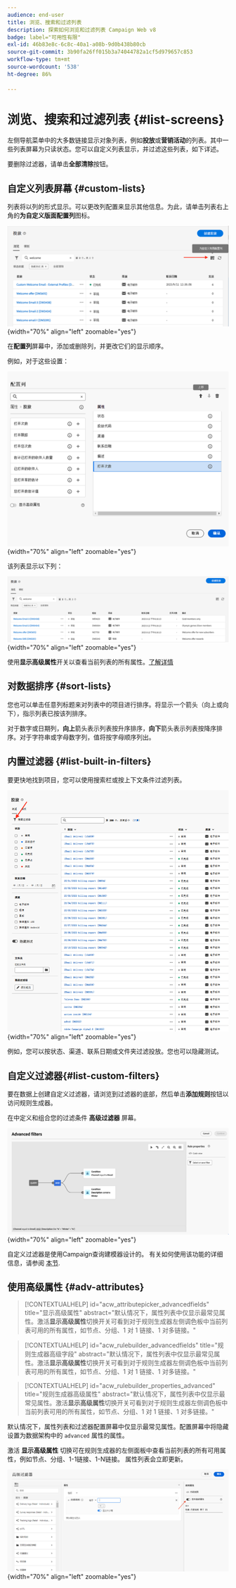 ```yaml
---
audience: end-user
title: 浏览、搜索和过滤列表
description: 探索如何浏览和过滤列表 Campaign Web v8
badge: label="可用性有限"
exl-id: 46b83e8c-6c8c-40a1-a08b-9d0b438b80cb
source-git-commit: 3b90fa26ff015b3a74044782a1cf5d979657c853
workflow-type: tm+mt
source-wordcount: '538'
ht-degree: 86%

---
```


# 浏览、搜索和过滤列表 {#list-screens}

左侧导航菜单中的大多数链接显示对象列表，例如&#x200B;**投放**&#x200B;或&#x200B;**营销活动**&#x200B;的列表。其中一些列表屏幕为只读状态。您可以自定义列表显示，并过滤这些列表，如下详述。

要删除过滤器，请单击&#x200B;**全部清除**&#x200B;按钮。

## 自定义列表屏幕 {#custom-lists}

列表将以列的形式显示。可以更改列配置来显示其他信息。为此，请单击列表右上角的&#x200B;**为自定义版面配置列**&#x200B;图标。

![](assets/config-columns.png){width="70%" align="left" zoomable="yes"}

在&#x200B;**配置列**&#x200B;屏幕中，添加或删除列，并更改它们的显示顺序。

例如，对于这些设置：

![](assets/columns.png){width="70%" align="left" zoomable="yes"}

该列表显示以下列：

![](assets/column-sample.png){width="70%" align="left" zoomable="yes"}

使用&#x200B;**显示高级属性**&#x200B;开关以查看当前列表的所有属性。[了解详情](#adv-attributes)

## 对数据排序 {#sort-lists}

您也可以单击任意列标题来对列表中的项目进行排序。将显示一个箭头（向上或向下），指示列表已按该列排序。

对于数字或日期列，**向上**&#x200B;箭头表示列表按升序排序，**向下**&#x200B;箭头表示列表按降序排序。对于字符串或字母数字列，值将按字母顺序列出。

## 内置过滤器 {#list-built-in-filters}

要更快地找到项目，您可以使用搜索栏或按上下文条件过滤列表。

![](assets/filter.png){width="70%" align="left" zoomable="yes"}

例如，您可以按状态、渠道、联系日期或文件夹过滤投放。您也可以隐藏测试。

## 自定义过滤器{#list-custom-filters}

要在数据上创建自定义过滤器，请浏览到过滤器的底部，然后单击&#x200B;**添加规则**&#x200B;按钮以访问规则生成器。

在中定义和组合您的过滤条件 **高级过滤器** 屏幕。

![](assets/custom-filter.png){width="70%" align="left" zoomable="yes"}

自定义过滤器是使用Campaign查询建模器设计的。 有关如何使用该功能的详细信息，请参阅 [本节](../query/query-modeler-overview.md).

## 使用高级属性 {#adv-attributes}

>[!CONTEXTUALHELP]
>id="acw_attributepicker_advancedfields"
>title="显示高级属性"
>abstract="默认情况下，属性列表中仅显示最常见属性。激活&#x200B;**显示高级属性**&#x200B;切换开关可看到对于规则生成器左侧调色板中当前列表可用的所有属性，如节点、分组、1 对 1 链接、1 对多链接。"

>[!CONTEXTUALHELP]
>id="acw_rulebuilder_advancedfields"
>title="规则生成器高级字段"
>abstract="默认情况下，属性列表中仅显示最常见属性。激活&#x200B;**显示高级属性**&#x200B;切换开关可看到对于规则生成器左侧调色板中当前列表可用的所有属性，如节点、分组、1 对 1 链接、1 对多链接。"

>[!CONTEXTUALHELP]
>id="acw_rulebuilder_properties_advanced"
>title="规则生成器高级属性"
>abstract="默认情况下，属性列表中仅显示最常见属性。激活&#x200B;**显示高级属性**&#x200B;切换开关可看到对于规则生成器左侧调色板中当前列表可用的所有属性，如节点、分组、1 对 1 链接、1 对多链接。"


默认情况下，属性列表和过滤器配置屏幕中仅显示最常见属性。配置屏幕中将隐藏设置为数据架构中的 `advanced` 属性的属性。

激活 **显示高级属性** 切换可在规则生成器的左侧面板中查看当前列表的所有可用属性，例如节点、分组、1-1链接、1-N链接。 属性列表会立即更新。


![](assets/adv-toggle.png){width="70%" align="left" zoomable="yes"}
